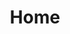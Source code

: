 ---
title: Home
sections:
  - section_id: hero
    component: hero_block.html
    type: heroblock
    content: >-
      I write romance books. 
  - section_id: about
    component: content_block.html
    type: contentblock
    title: Writing
    content: >-
      Learn about my upcoming books. 
    actions:
      - label: Writing
        url: /writing
layout: home
---